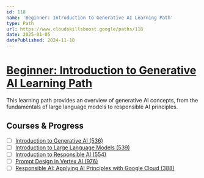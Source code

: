 ```yaml
---
id: 118
name: 'Beginner: Introduction to Generative AI Learning Path'
type: Path
url: https://www.cloudskillsboost.google/paths/118
date: 2025-01-05
datePublished: 2024-11-18
---
```


# [Beginner: Introduction to Generative AI Learning Path](https://www.cloudskillsboost.google/paths/118)

This learning path provides an overview of generative AI concepts, from the fundamentals of large language models to responsible AI principles.

## Courses & Progress

- [ ] [Introduction to Generative AI (536)](../courses/Introduction-to-Generative-AI.md)
- [ ] [Introduction to Large Language Models (539)](../courses/Introduction-to-Large-Language-Models.md)
- [ ] [Introduction to Responsible AI (554)](../courses/Introduction-to-Responsible-AI.md)
- [ ] [Prompt Design in Vertex AI (976)](../courses/Prompt-Design-in-Vertex-AI.md)
- [ ] [Responsible AI: Applying AI Principles with Google Cloud (388)](../courses/Responsible-AI-Applying-AI-Principles-with-Google-Cloud.md)
